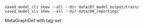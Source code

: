 
```
saved_model_cli show --all --dir data/07_model_output/train/
saved_model_cli show --all --dir data/08_reporting/
```


MetaGraphDef with tag-set